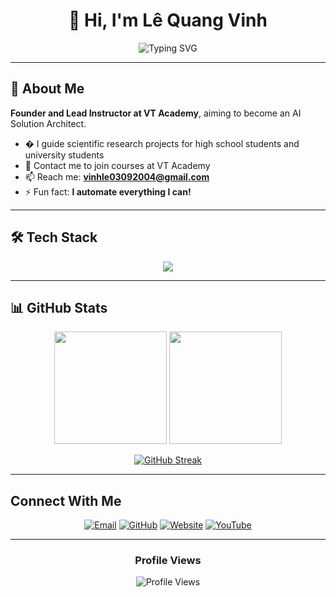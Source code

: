 <div align="center">
  
# 👋 Hi, I'm Lê Quang Vinh

<img src="https://readme-typing-svg.herokuapp.com?font=Fira+Code&size=32&duration=2800&pause=2000&color=A9FEF7&center=true&vCenter=true&width=940&lines=Full+Stack+Developer+%F0%9F%92%BB;AI+Enthusiast+%F0%9F%A4%96;BMAD-METHOD%E2%84%A2+Practitioner+%F0%9F%9A%80;Always+Learning+New+Things+%F0%9F%93%9A" alt="Typing SVG" />

</div>

---

## 🚀 About Me

**Founder and Lead Instructor at VT Academy**, aiming to become an AI Solution Architect.

- � I guide scientific research projects for high school students and university students
- 🏫 Contact me to join courses at VT Academy
- 📫 Reach me: **vinhle03092004@gmail.com**
- ⚡ Fun fact: **I automate everything I can!**

---

## 🛠️ Tech Stack

<p align="center">
  <img src="https://skillicons.dev/icons?i=js,ts,python,html,css,react,vite,nodejs,express,playwright,jest,git,github,vscode,docker,mysql" />
</p>

---

## 📊 GitHub Stats

<div align="center">

<img height="180em" src="https://github-readme-stats-sigma-five.vercel.app/api?username=sunniie&show_icons=true&theme=tokyonight&include_all_commits=true&count_private=true&hide_border=true&bg_color=0D1117&title_color=A9FEF7&icon_color=A9FEF7&text_color=C9D1D9"/>

<img height="180em" src="https://github-readme-stats-sigma-five.vercel.app/api/top-langs/?username=sunniie&layout=compact&langs_count=8&theme=tokyonight&hide_border=true&bg_color=0D1117&title_color=A9FEF7&text_color=C9D1D9"/>

</div>

<div align="center">

[![GitHub Streak](https://streak-stats.demolab.com?user=sunniie&theme=tokyonight&hide_border=true&background=0D1117&ring=A9FEF7&fire=A9FEF7&currStreakLabel=A9FEF7)](https://git.io/streak-stats)

</div>

---

##  Connect With Me

<div align="center">

[![Email](https://img.shields.io/badge/-Email-D14836?style=for-the-badge&logo=gmail&logoColor=white)](mailto:vinhle03092004@gmail.com)
[![GitHub](https://img.shields.io/badge/-GitHub-181717?style=for-the-badge&logo=github&logoColor=white)](https://github.com/sunniie)
[![Website](https://img.shields.io/badge/-Website-4285F4?style=for-the-badge&logo=google-chrome&logoColor=white)](https://vthon-class.io.vn/)
[![YouTube](https://img.shields.io/badge/-YouTube-FF0000?style=for-the-badge&logo=youtube&logoColor=white)](https://www.youtube.com/@vtacademy2025)

</div>

---

<div align="center">

###  Profile Views

<img src="https://komarev.com/ghpvc/?username=sunniie&label=Profile%20Views&color=0e75b6&style=flat" alt="Profile Views" />

</div>

